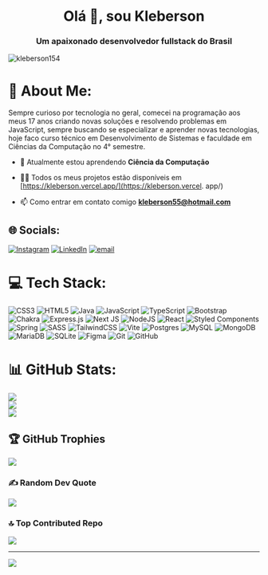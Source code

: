 <h1 align="center">Olá 👋, sou Kleberson</h1>
<h3 align="center">Um apaixonado desenvolvedor fullstack do Brasil</h3>

<p align="left"> <img src="https://komarev.com/ghpvc/?username=kleberson154&color=blue" alt="kleberson154" /> </p>

# 💫 About Me:
Sempre curioso por tecnologia no geral, comecei na programação aos meus 17 anos criando novas soluções e resolvendo problemas em JavaScript, sempre buscando se especializar e aprender novas tecnologias, hoje faco curso técnico em Desenvolvimento de Sistemas e faculdade em Ciências da Computação no 4° semestre.

- 🌱 Atualmente estou aprendendo **Ciência da Computação**

- 👨‍💻 Todos os meus projetos estão disponíveis em [https://kleberson.vercel.app/](https://kleberson.vercel. app/)

- 📫 Como entrar em contato comigo **kleberson55@hotmail.com**

## 🌐 Socials:
[![Instagram](https://img.shields.io/badge/Instagram-%23E4405F.svg?logo=Instagram&logoColor=white)](https://instagram.com/kleberson.14) [![LinkedIn](https://img.shields.io/badge/LinkedIn-%230077B5.svg?logo=linkedin&logoColor=white)](https://linkedin.com/in/kleberson154) [![email](https://img.shields.io/badge/Email-D14836?logo=gmail&logoColor=white)](mailto:kleberson55@hotmail.com) 

# 💻 Tech Stack:
![CSS3](https://img.shields.io/badge/css3-%231572B6.svg?style=for-the-badge&logo=css3&logoColor=white) ![HTML5](https://img.shields.io/badge/html5-%23E34F26.svg?style=for-the-badge&logo=html5&logoColor=white) ![Java](https://img.shields.io/badge/java-%23ED8B00.svg?style=for-the-badge&logo=openjdk&logoColor=white) ![JavaScript](https://img.shields.io/badge/javascript-%23323330.svg?style=for-the-badge&logo=javascript&logoColor=%23F7DF1E) ![TypeScript](https://img.shields.io/badge/typescript-%23007ACC.svg?style=for-the-badge&logo=typescript&logoColor=white) ![Bootstrap](https://img.shields.io/badge/bootstrap-%238511FA.svg?style=for-the-badge&logo=bootstrap&logoColor=white) ![Chakra](https://img.shields.io/badge/chakra-%234ED1C5.svg?style=for-the-badge&logo=chakraui&logoColor=white) ![Express.js](https://img.shields.io/badge/express.js-%23404d59.svg?style=for-the-badge&logo=express&logoColor=%2361DAFB) ![Next JS](https://img.shields.io/badge/Next-black?style=for-the-badge&logo=next.js&logoColor=white) ![NodeJS](https://img.shields.io/badge/node.js-6DA55F?style=for-the-badge&logo=node.js&logoColor=white) ![React](https://img.shields.io/badge/react-%2320232a.svg?style=for-the-badge&logo=react&logoColor=%2361DAFB) ![Styled Components](https://img.shields.io/badge/styled--components-DB7093?style=for-the-badge&logo=styled-components&logoColor=white) ![Spring](https://img.shields.io/badge/spring-%236DB33F.svg?style=for-the-badge&logo=spring&logoColor=white) ![SASS](https://img.shields.io/badge/SASS-hotpink.svg?style=for-the-badge&logo=SASS&logoColor=white) ![TailwindCSS](https://img.shields.io/badge/tailwindcss-%2338B2AC.svg?style=for-the-badge&logo=tailwind-css&logoColor=white) ![Vite](https://img.shields.io/badge/vite-%23646CFF.svg?style=for-the-badge&logo=vite&logoColor=white) ![Postgres](https://img.shields.io/badge/postgres-%23316192.svg?style=for-the-badge&logo=postgresql&logoColor=white) ![MySQL](https://img.shields.io/badge/mysql-4479A1.svg?style=for-the-badge&logo=mysql&logoColor=white) ![MongoDB](https://img.shields.io/badge/MongoDB-%234ea94b.svg?style=for-the-badge&logo=mongodb&logoColor=white) ![MariaDB](https://img.shields.io/badge/MariaDB-003545?style=for-the-badge&logo=mariadb&logoColor=white) ![SQLite](https://img.shields.io/badge/sqlite-%2307405e.svg?style=for-the-badge&logo=sqlite&logoColor=white) ![Figma](https://img.shields.io/badge/figma-%23F24E1E.svg?style=for-the-badge&logo=figma&logoColor=white) ![Git](https://img.shields.io/badge/git-%23F05033.svg?style=for-the-badge&logo=git&logoColor=white) ![GitHub](https://img.shields.io/badge/github-%23121011.svg?style=for-the-badge&logo=github&logoColor=white)

# 📊 GitHub Stats:
![](https://github-readme-stats.vercel.app/api?username=kleberson154&theme=dark&hide_border=false&include_all_commits=true&count_private=false)<br/>
![](https://nirzak-streak-stats.vercel.app/?user=kleberson154&theme=dark&hide_border=false)<br/>
![](https://github-readme-stats.vercel.app/api/top-langs/?username=kleberson154&theme=dark&hide_border=false&include_all_commits=true&count_private=false&layout=compact)

## 🏆 GitHub Trophies
![](https://github-profile-trophy.vercel.app/?username=kleberson154&theme=radical&no-frame=false&no-bg=true&margin-w=4)

### ✍️ Random Dev Quote
![](https://quotes-github-readme.vercel.app/api?type=horizontal&theme=radical)

### 🔝 Top Contributed Repo
![](https://github-contributor-stats.vercel.app/api?username=kleberson154&limit=5&theme=dark&combine_all_yearly_contributions=true)

---
[![](https://visitcount.itsvg.in/api?id=kleberson154&icon=0&color=0)](https://visitcount.itsvg.in)

<!-- Proudly created with GPRM ( https://gprm.itsvg.in ) -->
